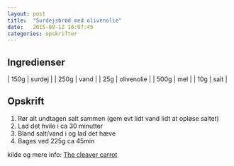 ```yaml
---
layout: post
title:  "Surdejsbrød med olivenolie"
date:   2015-09-12 16:07:45
categories: opskrifter
---
```


## Ingredienser

| 150g   | surdej |
| 250g  | vand |
| 25g   | olivenolie |
| 500g   | mel |
| 10g  | salt |

## Opskrift

1. Rør alt undtagen salt sammen (gem evt lidt vand lidt at opløse saltet)
2. Lad det hvile i ca 30 minutter
3. Bland salt/vand i og lad det hæve
4. Bages ved 225g ca 45min

kilde og mere info: [The cleaver carrot](http://www.theclevercarrot.com/2014/01/sourdough-bread-a-beginners-guide/)
